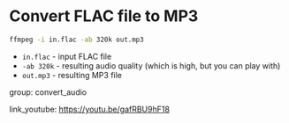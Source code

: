 # Convert FLAC file to MP3

```bash
ffmpeg -i in.flac -ab 320k out.mp3
```

- `in.flac` - input FLAC file
- `-ab 320k` - resulting audio quality (which is high, but you can play with)
- `out.mp3` - resulting MP3 file

group: convert_audio


link_youtube: https://youtu.be/gafRBU9hF18

